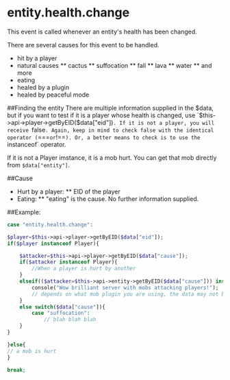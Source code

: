 entity.health.change
===
This event is called whenever an entity's health has been changed.

There are several causes for this event to be handled.
* hit by a player
* natural causes
** cactus
** suffocation
** fall
** lava
** water
** and more
* eating
* healed by a plugin
* healed by peaceful mode

##Finding the entity
There are multiple information supplied in the $data, but if you want to test if it is a player whose health is changed, use `$this->api->player->getByEID($data["eid"])`. If it is not a player, you will receive `false`. Again, keep in mind to check false with the identical operator (`===` or `!==`). Or, a better means to check is to use the `instanceof` operator.

If it is not a Player imstance, it is a mob hurt. You can get that mob directly from `$data["entity"]`.

##Cause
* Hurt by a player:
** EID of the player
* Eating:
** "eating" is the cause. No further information supplied.


##Example:
```php
case "entity.health.change":

$player=$this->api->player->getByEID($data["eid"]);
if($player instanceof Player){

    $attacker=$this->api->player->getByEID($data["cause"]);
    if($attacker instanceof Player){
        //When a player is hurt by another
    }
    elseif(($attacker=$this->api->entity->getByEID($data["cause"])) instanceof Entity){
        console("Wow brilliant server with mobs attacking players!");
        // depends on what mob plugin you are using, the data may not be the EID
    }
    else switch($data["cause"]){
        case "suffocation":
            // blah blah blah
    }
}

}else{
// a mob is hurt
}

break;
```
